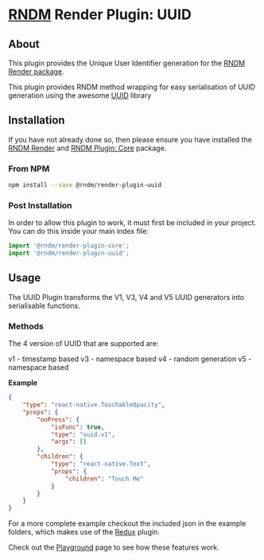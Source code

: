 # [RNDM](https://www.rndm.com) Render Plugin: UUID

## About

This plugin provides the Unique User Identifier generation for the [RNDM Render package](https://www.rndm.com/docs/rndm-render).

This plugin provides RNDM method wrapping for easy serialisation of UUID generation using the awesome [UUID](https://github.com/kelektiv/node-uuid) library

## Installation

If you have not already done so, then please ensure you have installed the [RNDM Render](https://github.com/rndm-com/rndm-render) and [RNDM Plugin: Core](https://www.rndm.com/docs/rndm-render/plugin/core) package.

### From NPM

```sh
npm install --save @rndm/render-plugin-uuid
```

### Post Installation

In order to allow this plugin to work, it must first be included in your project. You can do this inside your main index file:

```javascript
import '@rndm/render-plugin-core';
import '@rndm/render-plugin-uuid';
```

## Usage

The UUID Plugin transforms the V1, V3, V4 and V5 UUID generators into serialisable functions.

### Methods

The 4 version of UUID that are supported are:

v1 - timestamp based
v3 - namespace based
v4 - random generation
v5 - namespace based

**Example**

```json
{
    "type": "react-native.TouchableOpacity",
    "props": {
        "onPress": {
            "isFunc": true,
            "type": "uuid.v1",
            "args": []
        },
        "children": {
            "type": "react-native.Text",
            "props": {
                "children": "Touch Me"
            }
        }
    }
}
```

For a more complete example checkout the included json in the example folders, which makes use of the [Redux](https://github.com/rndm-render-plugin-redux) plugin.

Check out the [Playground](https://www.rndm.com/playground) page to see how these features work.
